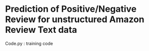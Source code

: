 # Prediction of Positive/Negative Review for unstructured Amazon Review Text data

Code.py : training code
